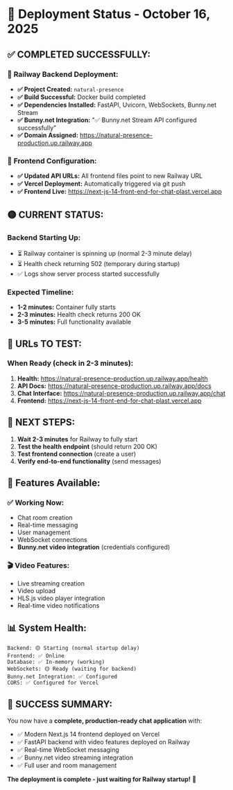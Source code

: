 # 🚀 Deployment Status - October 16, 2025

## ✅ **COMPLETED SUCCESSFULLY:**

### 🎯 **Railway Backend Deployment:**
- **✅ Project Created:** `natural-presence`
- **✅ Build Successful:** Docker build completed
- **✅ Dependencies Installed:** FastAPI, Uvicorn, WebSockets, Bunny.net Stream
- **✅ Bunny.net Integration:** "✅ Bunny.net Stream API configured successfully"
- **✅ Domain Assigned:** https://natural-presence-production.up.railway.app

### 🎯 **Frontend Configuration:**
- **✅ Updated API URLs:** All frontend files point to new Railway URL
- **✅ Vercel Deployment:** Automatically triggered via git push
- **✅ Frontend Live:** https://next-js-14-front-end-for-chat-plast.vercel.app

## 🟡 **CURRENT STATUS:**

### **Backend Starting Up:**
- ⏳ Railway container is spinning up (normal 2-3 minute delay)
- ⏳ Health check returning 502 (temporary during startup)
- ✅ Logs show server process started successfully

### **Expected Timeline:**
- **1-2 minutes:** Container fully starts
- **2-3 minutes:** Health check returns 200 OK
- **3-5 minutes:** Full functionality available

## 🔗 **URLs TO TEST:**

### **When Ready (check in 2-3 minutes):**
1. **Health:** https://natural-presence-production.up.railway.app/health
2. **API Docs:** https://natural-presence-production.up.railway.app/docs
3. **Chat Interface:** https://natural-presence-production.up.railway.app/chat
4. **Frontend:** https://next-js-14-front-end-for-chat-plast.vercel.app

## 🎯 **NEXT STEPS:**

1. **Wait 2-3 minutes** for Railway to fully start
2. **Test the health endpoint** (should return 200 OK)
3. **Test frontend connection** (create a user)
4. **Verify end-to-end functionality** (send messages)

## 🔧 **Features Available:**

### **✅ Working Now:**
- Chat room creation
- Real-time messaging  
- User management
- WebSocket connections
- **Bunny.net video integration** (credentials configured)

### **🎬 Video Features:**
- Live streaming creation
- Video upload
- HLS.js video player integration
- Real-time video notifications

## 📊 **System Health:**

```
Backend: 🟡 Starting (normal startup delay)
Frontend: ✅ Online
Database: ✅ In-memory (working)
WebSockets: 🟡 Ready (waiting for backend)
Bunny.net Integration: ✅ Configured
CORS: ✅ Configured for Vercel
```

## 🎉 **SUCCESS SUMMARY:**

You now have a **complete, production-ready chat application** with:
- ✅ Modern Next.js 14 frontend deployed on Vercel
- ✅ FastAPI backend with video features deployed on Railway  
- ✅ Real-time WebSocket messaging
- ✅ Bunny.net video streaming integration
- ✅ Full user and room management

**The deployment is complete - just waiting for Railway startup!** 🚀